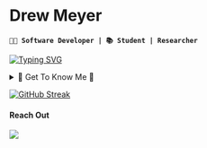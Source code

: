 # Drew Meyer
**`🧑‍💻 Software Developer | 📚 Student | Researcher`**

[![Typing SVG](https://readme-typing-svg.demolab.com?font=Fira+Code&pause=1000&width=435&lines=Sharing+my+progression+in+code)](https://git.io/typing-svg)

<details>
  <summary> 🧘 Get To Know Me 🧘 </summary>
  Hi, thanks for checking out my GitHub! I'm Drew, a computer science student at the University of Kansas. I graduate in May and will pursue my master's in CS. I am interested in full stack development, artificial intelligence and machine learning. I am interested in deploying AI models and using them in software. In my free time, I enjoy playing recreational basketball, playing video games, and following the stock market. Please feel free to connect with me and check out my YouTube channel. 🤙
</details>

[![GitHub Streak](https://streak-stats.demolab.com?user=drewku42&theme=shadow-blue)](https://git.io/streak-stats)


#### Reach Out
<a href="mailto:drewmeyer28@gmail.com">
  <img src="https://img.shields.io/badge/Email-6d4aff?style=for-the-badge&logo=protonmail&logoColor=white" />
</a>
